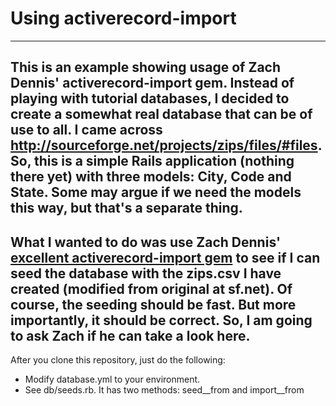 # Using activerecord-import
---
This is an example showing usage of Zach Dennis' activerecord-import gem. Instead of playing with tutorial databases, I decided to create a somewhat real database that can be of use to all. I came across http://sourceforge.net/projects/zips/files/#files. So, this is a simple Rails application (nothing there yet) with three models: City, Code and State. Some may argue if we need the models this way, but that's a separate thing.
---
What I wanted to do was use Zach Dennis' [excellent activerecord-import gem](https://github.com/zdennis/activerecord-import/wiki/) to see if I can seed the database with the zips.csv I have created (modified from original at sf.net). Of course, the seeding should be fast. But more importantly, it should be correct. So, I am going to ask Zach if he can take a look here.
---
After you clone this repository, just do the following:
* Modify database.yml to your environment.
* See db/seeds.rb. It has two methods: seed__from and import__from
